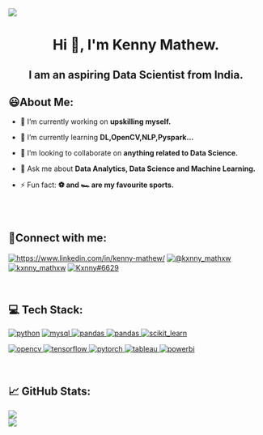 <a href="https://visitcount.itsvg.in">
  
  <img src="https://visitcount.itsvg.in/api?id=KxnnyM&label=Profile%20Views&color=12&icon=5&pretty=false" />
</a>

<br>

<h1 align="center">Hi 👋, I'm Kenny Mathew.</h1>

<h2 align="center">I am an aspiring Data Scientist from India.</h2>


## 😃About Me:
- 🔭 I’m currently working on **upskilling myself.**

- 🌱 I’m currently learning **DL,OpenCV,NLP,Pyspark...**

- 👯 I’m looking to collaborate on **anything related to Data Science.**

- 💬 Ask me about **Data Analytics, Data Science and Machine Learning.**

- ⚡ Fun fact: **⚽ and 🏎 are my favourite sports.**
<br>
<br>


## 🚀Connect with me:
<p align="left">
<a href="https://www.linkedin.com/in/kenny-mathew/" target="blank"><img align="center" src="https://img.shields.io/badge/LinkedIn-0077B5?style=for-the-badge&logo=linkedin&logoColor=white" alt="https://www.linkedin.com/in/kenny-mathew/"  /></a>
<a href="https://instagram.com/kxnny_mathxw" target="blank"><img align="center" src="https://img.shields.io/badge/Instagram-833AB4?style=for-the-badge&logo=instagram&logoColor=white" alt="@kxnny_mathxw"
/></a>
<a href="https://twitter.com/kxnny_mathxw" target="blank"><img align="center" src="https://img.shields.io/badge/Twitter-1DA1F2?style=for-the-badge&logo=twitter&logoColor=white" alt="kxnny_mathxw"/></a>
<a href="https://github.com/KxnnyM" target="blank"><img align="center" src="https://img.shields.io/badge/GitHub-333?style=for-the-badge&logo=github&logoColor=white" alt="Kxnny#6629"  /></a>

</p>
<br>

## 💻 Tech Stack:
<p align="left">
<a href="https://www.python.org" target="_blank" rel="noreferrer"> <img src="https://img.shields.io/badge/Python-FFD43B?style=for-the-badge&logo=python&logoColor=blue" alt="python"/></a> 
<a href="https://www.mysql.com/" target="_blank" rel="noreferrer"> <img src="https://img.shields.io/badge/MySQL-005C84?style=for-the-badge&logo=mysql&logoColor=white" alt="mysql"/> </a>
<a href="https://pandas.pydata.org/" target="_blank" rel="noreferrer"> <img src="https://img.shields.io/badge/Pandas-2C2D72?style=for-the-badge&logo=pandas&logoColor=white" alt="pandas"/> </a>
<a href="https://numpy.org/doc/stable/" target="_blank" rel="noreferrer"> <img src="https://img.shields.io/badge/Numpy-777BB4?style=for-the-badge&logo=numpy&logoColor=white" alt="pandas"/> </a>
<a href="https://scikit-learn.org/" target="_blank" rel="noreferrer"> <img src="https://img.shields.io/badge/scikit_learn-F7931E?style=for-the-badge&logo=scikit-learn&logoColor=white" alt="scikit_learn"/> </a> 

<a href="https://opencv.org/" target="_blank" rel="noreferrer"> <img src="https://img.shields.io/badge/OpenCV-27338e?style=for-the-badge&logo=OpenCV&logoColor=white" alt="opencv"/> </a> 
<a href="https://www.tensorflow.org" target="_blank" rel="noreferrer"> <img src="https://img.shields.io/badge/TensorFlow-FF6F00?style=for-the-badge&logo=tensorflow&logoColor=white" alt="tensorflow"/> </a>
<a href="https://docs.streamlit.io/" target="_blank" rel="noreferrer"> <img src="https://img.shields.io/badge/Streamlit-FF4B4B?style=for-the-badge&logo=Streamlit&logoColor=white" alt="pytorch"/> </a> 
<a href="https://help.tableau.com/current/pro/desktop/en-us/gettingstarted_overview.htm" target="_blank" rel="noreferrer"> <img src="https://img.shields.io/badge/Tableau-E97627?style=for-the-badge&logo=Tableau&logoColor=white" alt="tableau"/> </a> 
<a href="https://docs.microsoft.com/en-us/power-bi/" target="_blank" rel="noreferrer"> <img src="https://img.shields.io/badge/PowerBI-F2C811?style=for-the-badge&logo=Power%20BI&logoColor=grey" alt="powerbi"/> 
</a> </p>
<br>

## 📈 GitHub Stats:
![](https://github-readme-stats.vercel.app/api?username=KxnnyM&theme=dark&hide_border=true&include_all_commits=true&count_private=false)<br/>
![](https://github-readme-streak-stats.herokuapp.com/?user=KxnnyM&theme=dark&hide_border=true)<br/>

